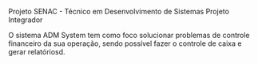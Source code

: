 Projeto SENAC - Técnico em Desenvolvimento de Sistemas Projeto Integrador 

O sistema ADM System tem como foco solucionar problemas de controle financeiro da sua operação, sendo possível fazer o controle de caixa e gerar relatóriosd.
 

